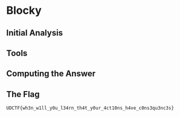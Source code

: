 # Blocky


## Initial Analysis 



## Tools 



## Computing the Answer 



## The Flag 
```bash
UDCTF{wh3n_w1ll_y0u_l34rn_th4t_y0ur_4ct10ns_h4ve_c0ns3qu3nc3s}
```